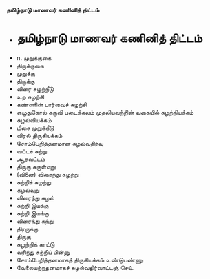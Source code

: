 **தமிழ்நாடு மாணவர் கணினித் திட்டம்**
- # தமிழ்நாடு மாணவர் கணினித் திட்டம்
- n. முறுக்குகை
- திருக்குகை
- முறுக்கு
- திருக்கு
- விரை சுழற்றீடு
- உற சுழற்சி
- கண்ணின் பார்வைச் சுழற்சி
- எழுதுகோல் கருவி படைக்கலம் முதலியவற்றின் வகையில் சுழற்றியக்கம்
- சுழல்வியக்கம்
- மீசை முறுக்கீடு
- விரல் திருகியக்கம்
- சோம்பேறித்தனமான சுழல்வதிர்வு
- வட்டச் சுற்று
- ஆரவட்டம்
- திருகு சுருள்வுறு
- (வினை) விரைந்து சுழற்று
- சுற்றிச் சுழற்று
- கழல்வுறு
- விரைந்து சுழல்
- சுற்றி இயக்கு
- சுற்றி இயங்கு
- விரைந்து சுற்று
- திரருக்கு
- திருகு
- சுழற்றிக் காட்டு
- வரிந்து சுற்றிப் பின்னு
- சோம்பேறித்தனமாகத் திருகியக்கம் உண்டுபண்ணு
- வேலையற்றதனமாகச் சுழல்வதிர்வாட்டஞ் செய்.

